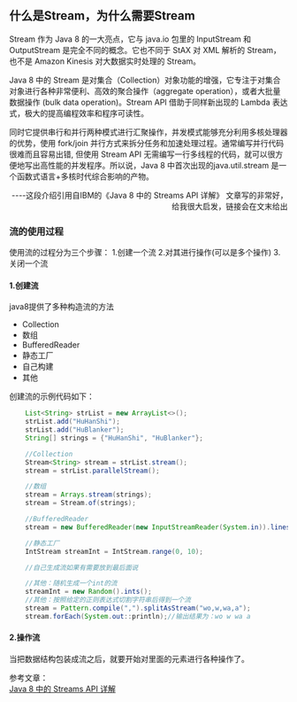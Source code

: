 <h2>什么是Stream，为什么需要Stream</h2>
Stream 作为 Java 8 的一大亮点，它与 java.io 包里的 InputStream 和 OutputStream 是完全不同的概念。它也不同于 StAX 对 XML 解析的 Stream，也不是 Amazon Kinesis 对大数据实时处理的 Stream。    

Java 8 中的 Stream 是对集合（Collection）对象功能的增强，它专注于对集合对象进行各种非常便利、高效的聚合操作（aggregate operation），或者大批量数据操作 (bulk data operation)。Stream API 借助于同样新出现的 Lambda 表达式，极大的提高编程效率和程序可读性。    

同时它提供串行和并行两种模式进行汇聚操作，并发模式能够充分利用多核处理器的优势，使用 fork/join 并行方式来拆分任务和加速处理过程。通常编写并行代码很难而且容易出错, 但使用 Stream API 无需编写一行多线程的代码，就可以很方便地写出高性能的并发程序。所以说，Java 8 中首次出现的java.util.stream 是一个函数式语言+多核时代综合影响的产物。 
<p align="right">----这段介绍引用自IBM的《Java 8 中的 Streams API 详解》    
文章写的非常好，给我很大启发，链接会在文末给出</p>   

<h3>流的使用过程</h3>
使用流的过程分为三个步骤：  
1.创建一个流  
2.对其进行操作(可以是多个操作)  
3.关闭一个流

<h4>1.创建流</h4>
java8提供了多种构造流的方法  

* Collection  
* 数组  
* BufferedReader  
* 静态工厂  
* 自己构建  
* 其他  

创建流的示例代码如下：  

```java
    List<String> strList = new ArrayList<>();
    strList.add("HuHanShi");
    strList.add("HuBlanker");
    String[] strings = {"HuHanShi", "HuBlanker"};

    //Collection
    Stream<String> stream = strList.stream();
    stream = strList.parallelStream();

    //数组
    stream = Arrays.stream(strings);
    stream = Stream.of(strings);

    //BufferedReader
    stream = new BufferedReader(new InputStreamReader(System.in)).lines();

    //静态工厂
    IntStream streamInt = IntStream.range(0, 10);

    //自己生成流如果有需要放到最后面说

    //其他：随机生成一个int的流
    streamInt = new Random().ints();
    //其他：按照给定的正则表达式切割字符串后得到一个流
    stream = Pattern.compile(",").splitAsStream("wo,w,wa,a");
    stream.forEach(System.out::println);//输出结果为：wo w wa a
```

<h4>2.操作流</h4>
当把数据结构包装成流之后，就要开始对里面的元素进行各种操作了。

















参考文章：  
<a href ="https://www.ibm.com/developerworks/cn/java/j-lo-java8streamapi/">Java 8 中的 Streams API 详解</a>  

